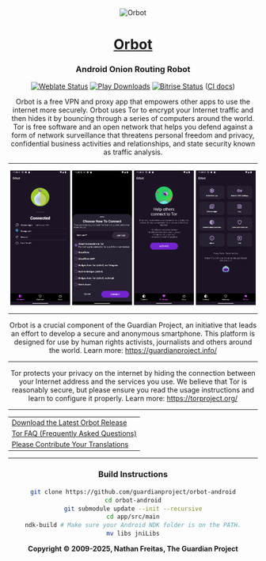 <div align="center">

<img width="" src="./app/src/main/res/mipmap-xxxhdpi/ic_launcher_round.png" alt="Orbot" align="center"/>

# <a href="https://orbot.app" target="_blank">Orbot</a>

### Android Onion Routing Robot

[![Weblate Status](https://hosted.weblate.org/widget/guardianproject/orbot/svg-badge.svg)](https://hosted.weblate.org/engage/guardianproject/)
[![Play Downloads](https://img.shields.io/github/downloads/guardianproject/orbot/total)](https://play.google.com/store/apps/details?id=org.torproject.android)
[![Bitrise Status](https://img.shields.io/bitrise/0e76c31b8e7e1801?token=S2weJXueO3AvrDUrrd85SA&logo=bitrise&color=blue)](https://app.bitrise.io/app/0e76c31b8e7e1801) ([CI docs](./docs/info/CI.md))

Orbot is a free VPN and proxy app that empowers other apps to use the internet more securely. Orbot uses Tor to encrypt your Internet traffic and then hides it by bouncing through a series of computers around the world. Tor is free software and an open network that helps you defend against a form of network surveillance that threatens personal freedom and privacy, confidential business activities and relationships, and state security known as traffic analysis.

***********************************************
<img src=./fastlane/metadata/android/en-US/images/phoneScreenshots/A-orbot_connected_1754319853695.png width="24%"> <img src=./fastlane/metadata/android/en-US/images/phoneScreenshots/B-choose-how_1754319851766.png width="24%">
<img src=./fastlane/metadata/android/en-US/images/phoneScreenshots/C-kindness_mode_screen_1754319855290.png width="24%"> <img src=./fastlane/metadata/android/en-US/images/phoneScreenshots/D-more_screen_1754319856820.png width="24%">

***********************************************
Orbot is a crucial component of the Guardian Project, an initiative  that leads an effort
to develop a secure and anonymous smartphone. This platform is designed for use by human rights
activists, journalists and others around the world. Learn more: <https://guardianproject.info/>

***********************************************
Tor protects your privacy on the internet by hiding the connection
between your Internet address and the services you use. We believe that Tor
is reasonably secure, but please ensure you read the usage instructions and
learn to configure it properly. Learn more: <https://torproject.org/>

***********************************************

<div align="center">
  <table>
    <tr>
      <td><a href="https://github.com/guardianproject/orbot/releases/latest">Download the Latest Orbot Release</a></td>
    </tr>
    <tr>
      <td><a href="https://support.torproject.org/faq/">Tor FAQ (Frequently Asked Questions)</a></td>
    </tr>
    <tr>
      <td><a href="https://hosted.weblate.org/engage/guardianproject/">Please Contribute Your Translations</a></td>
    </tr>
  </table>
</div>

***********************************************


### Build Instructions

```sh
git clone https://github.com/guardianproject/orbot-android
cd orbot-android
git submodule update --init --recursive
cd app/src/main
ndk-build # Make sure your Android NDK folder is on the PATH.
mv libs jniLibs
```


**Copyright &#169; 2009-2025, Nathan Freitas, The Guardian Project**
